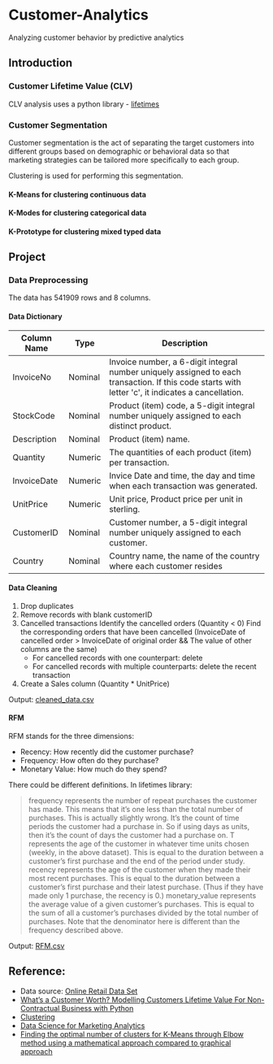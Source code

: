 # Customer-Analytics
Analyzing customer behavior by predictive analytics

## Introduction
### Customer Lifetime Value (CLV)
CLV analysis uses a python library - [lifetimes](https://lifetimes.readthedocs.io/en/latest/index.html)

### Customer Segmentation 
Customer segmentation is the act of separating the target customers into different groups based on demographic or behavioral data 
so that marketing strategies can be tailored more specifically to each group.

Clustering is used for performing this segmentation.

#### K-Means for clustering continuous data
#### K-Modes for clustering categorical data
#### K-Prototype for clustering mixed typed data

## Project
### Data Preprocessing
The data has 541909 rows and 8 columns.
#### Data Dictionary
|Column Name|Type|Description|
|---|---|---|
|InvoiceNo|Nominal|Invoice number, a 6-digit integral number uniquely assigned to each transaction. If this code starts with letter 'c', it indicates a cancellation.|
|StockCode|Nominal|Product (item) code, a 5-digit integral number uniquely assigned to each distinct product.|
|Description|Nominal|Product (item) name.|
|Quantity|Numeric|The quantities of each product (item) per transaction. |
|InvoiceDate|Numeric|Invice Date and time, the day and time when each transaction was generated.|
|UnitPrice|Numeric|Unit price, Product price per unit in sterling.|
|CustomerID|Nominal|Customer number, a 5-digit integral number uniquely assigned to each customer.|
|Country|Nominal|Country name, the name of the country where each customer resides|

#### Data Cleaning
1. Drop duplicates
2. Remove records with blank customerID
3. Cancelled transactions
Identify the cancelled orders (Quantity < 0)
Find the corresponding orders that have been cancelled 
(InvoiceDate of cancelled order >  InvoiceDate of original order && The value of other columns are the same)
	- For cancelled records with one counterpart: delete
	- For cancelled records with multiple counterparts: delete the recent transaction
4. Create a Sales column (Quantity * UnitPrice)

Output: [cleaned_data.csv](https://github.com/lizzzfang/Customer-Analytics/tree/master/data/cleaned_data.csv)

#### RFM
RFM stands for the three dimensions:
- Recency: How recently did the customer purchase?
- Frequency: How often do they purchase?
- Monetary Value: How much do they spend?

There could be different definitions.
In lifetimes library:
> frequency represents the number of repeat purchases the customer has made. This means that it’s one less than the total number of purchases. This is actually slightly wrong. It’s the count of time periods the customer had a purchase in. So if using days as units, then it’s the count of days the customer had a purchase on.
> T represents the age of the customer in whatever time units chosen (weekly, in the above dataset). This is equal to the duration between a customer’s first purchase and the end of the period under study.
> recency represents the age of the customer when they made their most recent purchases. This is equal to the duration between a customer’s first purchase and their latest purchase. (Thus if they have made only 1 purchase, the recency is 0.)
> monetary_value represents the average value of a given customer’s purchases. This is equal to the sum of all a customer’s purchases divided by the total number of purchases. Note that the denominator here is different than the frequency described above.

Output: [RFM.csv](https://github.com/lizzzfang/Customer-Analytics/tree/master/data/RFM.csv)


## Reference:
- Data source: [Online Retail Data Set](https://archive.ics.uci.edu/ml/datasets/online+retail)
- [What’s a Customer Worth? Modelling Customers Lifetime Value For Non-Contractual Business with Python](https://towardsdatascience.com/whats-a-customer-worth-8daf183f8a4f)
- [Clustering](https://github.com/aryancodify/Clustering)
- [Data Science for Marketing Analytics](https://www.packtpub.com/eu/big-data-and-business-intelligence/data-science-marketing-analytics)
- [Finding the optimal number of clusters for K-Means through Elbow method using a mathematical approach compared to graphical approach](https://www.linkedin.com/pulse/finding-optimal-number-clusters-k-means-through-elbow-asanka-perera/)
